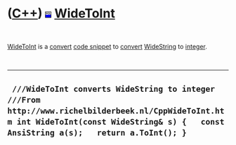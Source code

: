 



 

 

 

 

 

([C++](Cpp.htm)) ![VCL](PicVcl.png) [WideToInt](CppWideToInt.htm)
=================================================================

 

[WideToInt](CppWideToInt.htm) is a [convert](CppConvert.htm) [code
snippet](CppCodeSnippets.htm) to [convert](CppConvert.htm)
[WideString](CppWideString.htm) to [integer](CppInt.htm).

 

  --------------------------------------------------------------------------------------------------------------------------------------------------------------------------------------------
  ` ///WideToInt converts WideString to integer ///From http://www.richelbilderbeek.nl/CppWideToInt.htm int WideToInt(const WideString& s) {   const AnsiString a(s);   return a.ToInt(); }`
  --------------------------------------------------------------------------------------------------------------------------------------------------------------------------------------------

 

 

 

 

 





 



